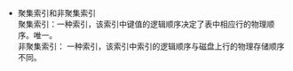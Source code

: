 - 聚集索引和非聚集索引 <br>
    聚集索引：一种索引，该索引中键值的逻辑顺序决定了表中相应行的物理顺序。唯一。<br>
    非聚集索引： 一种索引，该索引中索引的逻辑顺序与磁盘上行的物理存储顺序不同。
